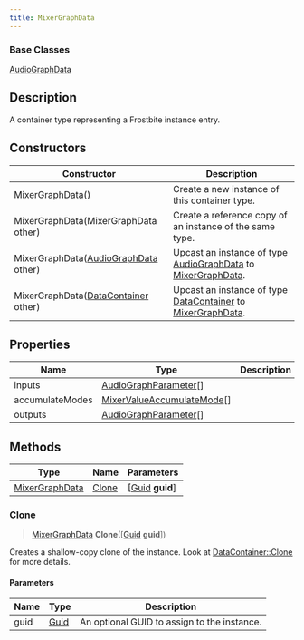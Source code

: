 ```yaml
---
title: MixerGraphData
---
```

### Base Classes

[AudioGraphData](/vext/ref/fb/audiographdata/)

## Description

A container type representing a Frostbite instance entry.

## Constructors

| Constructor                                                               | Description                                                                                                         |
| ------------------------------------------------------------------------- | ------------------------------------------------------------------------------------------------------------------- |
| MixerGraphData()                                                          | Create a new instance of this container type.                                                                       |
| MixerGraphData(MixerGraphData other)                                      | Create a reference copy of an instance of the same type.                                                            |
| MixerGraphData([AudioGraphData](/vext/ref/fb/audiographdata/) other)                    | Upcast an instance of type [AudioGraphData](/vext/ref/fb/audiographdata/) to [MixerGraphData](/vext/ref/fb/mixergraphdata/).                    |
| MixerGraphData([DataContainer](/vext/ref/shared/class/datacontainer) other) | Upcast an instance of type [DataContainer](/vext/ref/shared/class/datacontainer) to [MixerGraphData](/vext/ref/fb/mixergraphdata/). |

## Properties

| Name            | Type                                                     | Description |
| --------------- | -------------------------------------------------------- | ----------- |
| inputs          | [AudioGraphParameter](/vext/ref/fb/audiographparameter/)\[\]           |             |
| accumulateModes | [MixerValueAccumulateMode](/vext/ref/fb/mixervalueaccumulatemode/)\[\] |             |
| outputs         | [AudioGraphParameter](/vext/ref/fb/audiographparameter/)\[\]           |             |

## Methods

| Type                             | Name            | Parameters                                     |
| -------------------------------- | --------------- | ---------------------------------------------- |
| [MixerGraphData](/vext/ref/fb/mixergraphdata/) | [Clone](#clone) | \[[Guid](/vext/ref/shared/class/guid) **guid**\] |

### Clone

> [MixerGraphData](/vext/ref/fb/mixergraphdata/) **Clone**(\[[Guid](/vext/ref/shared/class/guid) **guid**\])

Creates a shallow-copy clone of the instance. Look at [DataContainer::Clone](/vext/ref/shared/class/datacontainer#clone) for more details.

#### Parameters

| Name | Type         | Description                                 |
| ---- | ------------ | ------------------------------------------- |
| guid | [Guid](/vext/ref/shared/class/guid/) | An optional GUID to assign to the instance. |
